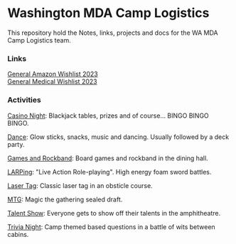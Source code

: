 # Washington MDA Camp Logistics
This repository hold the Notes, links, projects and docs for the WA MDA Camp Logistics team. 

### Links
[General Amazon Wishlist 2023](https://www.amazon.com/hz/wishlist/ls/191RP2VKI47QD/ref=hz_ls_biz_ex?fbclid=IwAR13L8aAGYZqzFzUfxKMulF0twYsTYemfmm639H5HOHhn3rChWYBi-xdf60) <br>
[General Medical Wishlist 2023](https://www.amazon.com/hz/wishlist/ls/GFMRXS1LE0JR/ref=hz_ls_biz_ex?fbclid=IwAR2KIbRONhX8mv5xHrko0VbBwVimD-cWGGxH9Ms7lFbdUVCAJygrZsWEkGY)


### Activities

[Casino Night](Activities/Casino%20Night/README.md): Blackjack tables, prizes and of course... BINGO BINGO BINGO.

[Dance](Activities/LARPing/README.md): Glow sticks, snacks, music and dancing. Usually followed by a deck party.

[Games and Rockband](Activities/Games%20and%20Rockband/README.md): Board games and rockband in the dining hall.

[LARPing](Activities/LARPing/README.md): "Live Action Role-playing". High energy foam sword battles.

[Laser Tag](Activities/Laser%20Tag/README.md): Classic laser tag in an obsticle course.

[MTG](Activities/MTG/README.md): Magic the gathering sealed draft.

[Talent Show](Activities/Talent%20Show/README.md): Everyone gets to show off their talents in the amphitheatre.

[Trivia Night](Activities/Trivia%20Night/README.md): Camp themed based questions in a battle of wits between cabins.
